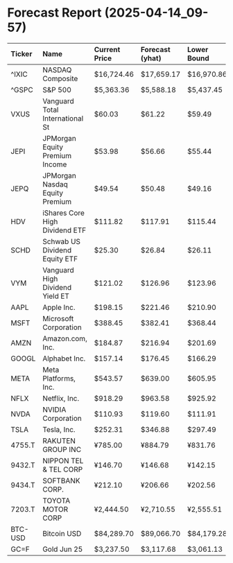 # Forecast Report (2025-04-14_09-57)

| Ticker   | Name                            | Current Price   | Forecast (yhat)   | Lower Bound   | Upper Bound   | Alert   |
|:---------|:--------------------------------|:----------------|:------------------|:--------------|:--------------|:--------|
| ^IXIC    | NASDAQ Composite                | $16,724.46      | $17,659.17        | $16,970.86    | $18,275.18    | BUY     |
| ^GSPC    | S&P 500                         | $5,363.36       | $5,588.18         | $5,437.45     | $5,735.62     | BUY     |
| VXUS     | Vanguard Total International St | $60.03          | $61.22            | $59.49        | $62.94        | HOLD    |
| JEPI     | JPMorgan Equity Premium Income  | $53.98          | $56.66            | $55.44        | $57.69        | BUY     |
| JEPQ     | JPMorgan Nasdaq Equity Premium  | $49.54          | $50.48            | $49.16        | $51.85        | HOLD    |
| HDV      | iShares Core High Dividend ETF  | $111.82         | $117.91           | $115.44       | $120.27       | BUY     |
| SCHD     | Schwab US Dividend Equity ETF   | $25.30          | $26.84            | $26.11        | $27.58        | BUY     |
| VYM      | Vanguard High Dividend Yield ET | $121.02         | $126.96           | $123.96       | $129.73       | BUY     |
| AAPL     | Apple Inc.                      | $198.15         | $221.46           | $210.90       | $232.63       | BUY     |
| MSFT     | Microsoft Corporation           | $388.45         | $382.41           | $368.44       | $396.05       | HOLD    |
| AMZN     | Amazon.com, Inc.                | $184.87         | $216.94           | $201.69       | $231.95       | BUY     |
| GOOGL    | Alphabet Inc.                   | $157.14         | $176.45           | $166.29       | $186.02       | BUY     |
| META     | Meta Platforms, Inc.            | $543.57         | $639.00           | $605.95       | $672.46       | BUY     |
| NFLX     | Netflix, Inc.                   | $918.29         | $963.58           | $925.92       | $1,002.91     | BUY     |
| NVDA     | NVIDIA Corporation              | $110.93         | $119.60           | $111.91       | $127.32       | BUY     |
| TSLA     | Tesla, Inc.                     | $252.31         | $346.88           | $297.49       | $393.28       | BUY     |
| 4755.T   | RAKUTEN GROUP INC               | ¥785.00         | ¥884.79           | ¥831.76       | ¥937.41       | BUY     |
| 9432.T   | NIPPON TEL & TEL CORP           | ¥146.70         | ¥146.68           | ¥142.15       | ¥151.17       | HOLD    |
| 9434.T   | SOFTBANK CORP.                  | ¥212.10         | ¥206.66           | ¥202.56       | ¥210.72       | SELL    |
| 7203.T   | TOYOTA MOTOR CORP               | ¥2,444.50       | ¥2,710.55         | ¥2,555.51     | ¥2,862.82     | BUY     |
| BTC-USD  | Bitcoin USD                     | $84,289.70      | $89,066.70        | $84,179.28    | $94,370.08    | HOLD    |
| GC=F     | Gold Jun 25                     | $3,237.50       | $3,117.68         | $3,061.13     | $3,170.62     | SELL    |
